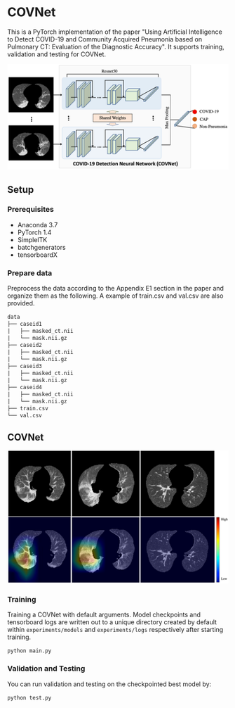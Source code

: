 # COVNet
This is a PyTorch implementation of the paper "Using Artificial Intelligence to Detect COVID-19 and Community Acquired Pneumonia based on Pulmonary CT: Evaluation of the Diagnostic Accuracy". It supports training, validation and testing for COVNet.

<img src="assets/overview.png" width="600">

## Setup
### Prerequisites
- Anaconda 3.7
- PyTorch 1.4
- SimpleITK
- batchgenerators
- tensorboardX

### Prepare data
Preprocess the data according to the Appendix E1 section in the paper and organize them as the following. A example of train.csv and val.csv are also provided.
```
data
├── caseid1
|   ├── masked_ct.nii
|   └── mask.nii.gz
├── caseid2
|   ├── masked_ct.nii
|   └── mask.nii.gz
├── caseid3
|   ├── masked_ct.nii
|   └── mask.nii.gz
├── caseid4
|   ├── masked_ct.nii
|   └── mask.nii.gz
├── train.csv
└── val.csv
```

## COVNet
<img src="assets/demo.png" width="600">

### Training
Training a COVNet with default arguments. Model checkpoints and tensorboard logs are written out to a unique directory created by default within `experiments/models` and `experiments/logs` respectively after starting training.
```
python main.py
```

### Validation and Testing
You can run validation and testing on the checkpointed best model by:
```
python test.py
```
